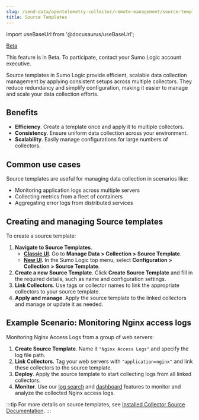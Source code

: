```yaml
---
slug: /send-data/opentelemetry-collector/remote-management/source-templates
title: Source Templates
---
```


import useBaseUrl from '@docusaurus/useBaseUrl';

<head>
  <meta name="robots" content="noindex" />
</head>

<p><a href="/docs/beta"><span className="beta">Beta</span></a></p>

This feature is in Beta. To participate, contact your Sumo Logic account executive.

Source templates in Sumo Logic provide efficient, scalable data collection management by applying consistent setups across multiple collectors. They reduce redundancy and simplify configuration, making it easier to manage and scale your data collection efforts.

## Benefits

* **Efficiency**. Create a template once and apply it to multiple collectors.
* **Consistency**. Ensure uniform data collection across your environment.
* **Scalability**. Easily manage configurations for large numbers of collectors.

## Common use cases

Source templates are useful for managing data collection in scenarios like:

* Monitoring application logs across multiple servers
* Collecting metrics from a fleet of containers
* Aggregating error logs from distributed services

## Creating and managing Source templates

To create a source template:

1. **Navigate to Source Templates**.
   * [**Classic UI**](/docs/get-started/sumo-logic-ui-classic). Go to **Manage Data > Collection > Source Template**.
   * [**New UI**](/docs/get-started/sumo-logic-ui). In the Sumo Logic top menu, select **Configuration > Collection > Source Template**.
2. **Create a new Source Template**. Click **Create Source Template** and fill in the required details, such as name and configuration settings.
3. **Link Collectors**. Use tags or collector names to link the appropriate collectors to your source template.
4. **Apply and manage**. Apply the source template to the linked collectors and manage or update it as needed.


## Example Scenario: Monitoring Nginx access logs

Monitoring Nginx Access Logs from a group of web servers:

1. **Create Source Template**. Name it `"Nginx Access Logs"` and specify the log file path.
2. **Link Collectors**. Tag your web servers with `"application=nginx"` and link these collectors to the source template.
3. **Deploy**. Apply the source template to start collecting logs from all linked collectors.
4. **Monitor**. Use our [log search](/docs/search) and [dashboard](/docs/dashboards) features to monitor and analyze the collected Nginx access logs.

:::tip
For more details on source templates, see [Installed Collector Source Documentation](/docs/send-data/installed-collectors/sources).
:::
